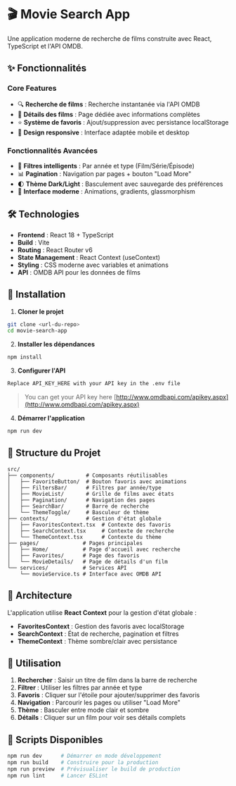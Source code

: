 # 🎬 Movie Search App

Une application moderne de recherche de films construite avec React, TypeScript et l'API OMDB.

## ✨ Fonctionnalités

### Core Features
- 🔍 **Recherche de films** : Recherche instantanée via l'API OMDB
- 📄 **Détails des films** : Page dédiée avec informations complètes
- ⭐ **Système de favoris** : Ajout/suppression avec persistance localStorage
- 📱 **Design responsive** : Interface adaptée mobile et desktop

### Fonctionnalités Avancées
- 🎯 **Filtres intelligents** : Par année et type (Film/Série/Épisode)
- 📊 **Pagination** : Navigation par pages + bouton "Load More"
- 🌓 **Thème Dark/Light** : Basculement avec sauvegarde des préférences
- 🎨 **Interface moderne** : Animations, gradients, glassmorphism

## 🛠️ Technologies

- **Frontend** : React 18 + TypeScript
- **Build** : Vite 
- **Routing** : React Router v6
- **State Management** : React Context (useContext)
- **Styling** : CSS moderne avec variables et animations
- **API** : OMDB API pour les données de films

## 🚀 Installation

1. **Cloner le projet**
```bash
git clone <url-du-repo>
cd movie-search-app
```

2. **Installer les dépendances**
```bash
npm install
```

3. **Configurer l'API**
```bash
Replace API_KEY_HERE with your API key in the .env file
```
> You can get your API key here [http://www.omdbapi.com/apikey.aspx](http://www.omdbapi.com/apikey.aspx)

4. **Démarrer l'application**
```bash
npm run dev
```

## 📁 Structure du Projet

```
src/
├── components/          # Composants réutilisables
│   ├── FavoriteButton/  # Bouton favoris avec animations
│   ├── FiltersBar/      # Filtres par année/type
│   ├── MovieList/       # Grille de films avec états
│   ├── Pagination/      # Navigation des pages
│   ├── SearchBar/       # Barre de recherche
│   └── ThemeToggle/     # Basculeur de thème
├── contexts/            # Gestion d'état globale
│   ├── FavoritesContext.tsx  # Contexte des favoris
│   ├── SearchContext.tsx     # Contexte de recherche
│   └── ThemeContext.tsx      # Contexte du thème
├── pages/              # Pages principales
│   ├── Home/           # Page d'accueil avec recherche
│   ├── Favorites/      # Page des favoris
│   └── MovieDetails/   # Page de détails d'un film
└── services/           # Services API
    └── movieService.ts # Interface avec OMDB API
```

## 🎯 Architecture

L'application utilise **React Context** pour la gestion d'état globale :

- **FavoritesContext** : Gestion des favoris avec localStorage
- **SearchContext** : État de recherche, pagination et filtres  
- **ThemeContext** : Thème sombre/clair avec persistance

## 📱 Utilisation

1. **Rechercher** : Saisir un titre de film dans la barre de recherche
2. **Filtrer** : Utiliser les filtres par année et type
3. **Favoris** : Cliquer sur l'étoile pour ajouter/supprimer des favoris
4. **Navigation** : Parcourir les pages ou utiliser "Load More"
5. **Thème** : Basculer entre mode clair et sombre
6. **Détails** : Cliquer sur un film pour voir ses détails complets

## 🔧 Scripts Disponibles

```bash
npm run dev      # Démarrer en mode développement
npm run build    # Construire pour la production  
npm run preview  # Prévisualiser le build de production
npm run lint     # Lancer ESLint
```
